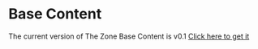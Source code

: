 # Base Content

The current version of The Zone Base Content is v0.1
[Click here to get it](https://docs.google.com/spreadsheets/d/1BS4btC1UNcmz3orID6nz_AM2BFF9685I0EcfTtpwb14/edit#gid=1132687058)
